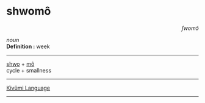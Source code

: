 
# shwomô

<div align="right"><i>ʃwomɔ̃</i></div>

*noun*  
**Definition :** week  

---

[shwo](shwo.md) + [mô](mô.md)  
cycle + smallness  

---

[Kivümi Language](../README.md)

---

